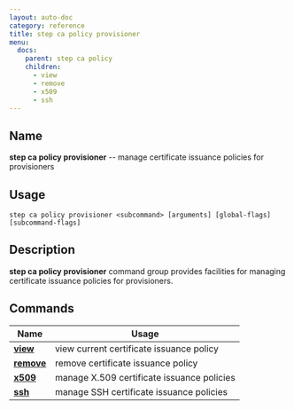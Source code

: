 ```yaml
---
layout: auto-doc
category: reference
title: step ca policy provisioner
menu:
  docs:
    parent: step ca policy
    children:
      - view
      - remove
      - x509
      - ssh
---
```


## Name
**step ca policy provisioner** -- manage certificate issuance policies for provisioners

## Usage

```raw
step ca policy provisioner <subcommand> [arguments] [global-flags] [subcommand-flags]
```

## Description

**step ca policy provisioner** command group provides facilities for managing certificate issuance policies for provisioners.

## Commands


| Name | Usage |
|---|---|
| **[view](view/)** | view current certificate issuance policy |
| **[remove](remove/)** | remove certificate issuance policy |
| **[x509](x509/)** | manage X.509 certificate issuance policies |
| **[ssh](ssh/)** | manage SSH certificate issuance policies |

